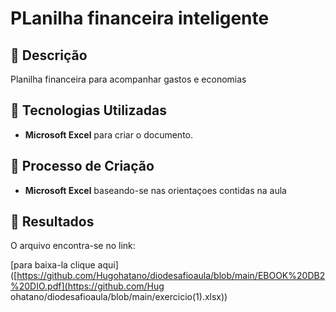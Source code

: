 # PLanilha financeira inteligente

## 📒 Descrição
Planilha financeira para acompanhar gastos e economias

## 🤖 Tecnologias Utilizadas
- **Microsoft Excel** para criar o documento.  

## 🧐 Processo de Criação
- **Microsoft Excel** baseando-se nas orientaçoes contidas na aula

## 🚀 Resultados
O arquivo encontra-se no link:

[para baixa-la clique aqui]([https://github.com/Hugohatano/diodesafioaula/blob/main/EBOOK%20DB2%20DIO.pdf](https://github.com/Hug ohatano/diodesafioaula/blob/main/exercicio(1).xlsx))
